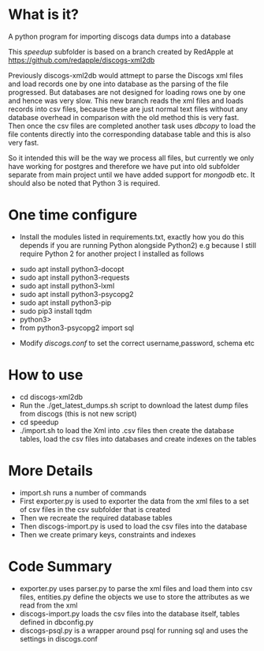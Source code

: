 # What is it?

A python program for importing discogs data dumps into a database

This *speedup* subfolder is based on a branch created by RedApple at https://github.com/redapple/discogs-xml2db

Previously discogs-xml2db would attmept to parse the Discogs xml files and load records one by one into database as the parsing of the file progressed. But databases are not designed for loading rows one by one and hence was very slow. This new branch reads the xml files and loads records into csv files, because these are just normal text files without any database overhead in comparison with the old method this is very fast. Then once the csv files are completed another task uses *dbcopy* to load the file contents directly into the corresponding database table and this is also very fast.

So it intended this will be the way we process all files, but currently we only have working for postgres and therefore we have put into old subfolder separate from main project until we have added support for *mongodb* etc. It should also be noted that Python 3 is required.

# One time configure
* Install the modules listed in requirements.txt, exactly how you do this depends if you are running Python alongside Python2)
e.g because I still require Python 2 for another project I installed as follows

- sudo apt install python3-docopt
- sudo apt install python3-requests
- sudo apt install python3-lxml
- sudo apt install python3-psycopg2
- sudo apt install python3-pip
- sudo pip3 install tqdm
- python3>
- from python3-psycopg2 import sql

* Modify *discogs.conf* to set the correct username,password, schema etc 

# How to use
- cd discogs-xml2db
- Run the ./get_latest_dumps.sh script to download the latest dump files from discogs (this is not new script)
- cd speedup
- ./import.sh to load the Xml into .csv files then create the database tables, load the csv files into databases and create indexes on the tables

# More Details
- import.sh runs a number of commands
- First exporter.py is used to exporter the data from the xml files to a set of csv files in the csv subfolder that is created
- Then we recreate the required database tables
- Then discogs-import.py is used to load the csv files into the database
- Then we create primary keys, constraints and indexes 

# Code Summary
- exporter.py uses parser.py to parse the xml files and load them into csv files, entities.py define the objects we use to store the attributes as we read from the xml
- discogs-import.py loads the csv files into the database itself, tables defined in dbconfig.py
- discogs-psql.py is a wrapper around psql for running sql and uses the settings in discogs.conf
